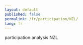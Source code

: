 ```yaml
---
layout: default
published: false
permalink: /fr/participation/NZL/
lang: fr
---
```


participation analysis NZL
